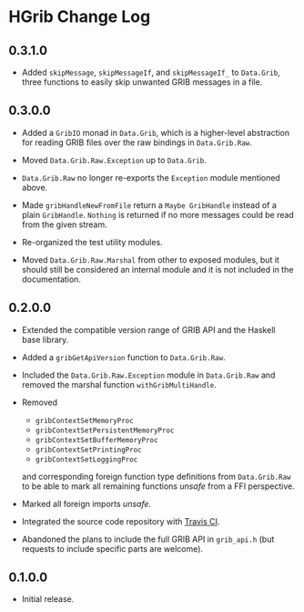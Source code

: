 # HGrib Change Log

## 0.3.1.0

* Added `skipMessage`, `skipMessageIf`, and `skipMessageIf_` to
  `Data.Grib`, three functions to easily skip unwanted GRIB messages
  in a file.


## 0.3.0.0

* Added a `GribIO` monad in `Data.Grib`, which is a higher-level
  abstraction for reading GRIB files over the raw bindings in
  `Data.Grib.Raw`.

* Moved `Data.Grib.Raw.Exception` up to `Data.Grib`.

* `Data.Grib.Raw` no longer re-exports the `Exception` module
  mentioned above.

* Made `gribHandleNewFromFile` return a `Maybe GribHandle` instead of
  a plain `GribHandle`.  `Nothing` is returned if no more messages
  could be read from the given stream.

* Re-organized the test utility modules.

* Moved `Data.Grib.Raw.Marshal` from other to exposed modules, but it
  should still be considered an internal module and it is not included
  in the documentation.


## 0.2.0.0

* Extended the compatible version range of GRIB API and the Haskell
  base library.

* Added a `gribGetApiVersion` function to `Data.Grib.Raw`.

* Included the `Data.Grib.Raw.Exception` module in `Data.Grib.Raw` and
  removed the marshal function `withGribMultiHandle`.

* Removed

  * `gribContextSetMemoryProc`
  * `gribContextSetPersistentMemoryProc`
  * `gribContextSetBufferMemoryProc`
  * `gribContextSetPrintingProc`
  * `gribContextSetLoggingProc`

  and corresponding foreign function type definitions from
  `Data.Grib.Raw` to be able to mark all remaining functions _unsafe_
  from a FFI perspective.

* Marked all foreign imports _unsafe_.

* Integrated the source code repository with [Travis CI][].

* Abandoned the plans to include the full GRIB API in `grib_api.h`
  (but requests to include specific parts are welcome).


## 0.1.0.0

* Initial release.


[Travis CI]: https://travis-ci.org/mjakob/hgrib
